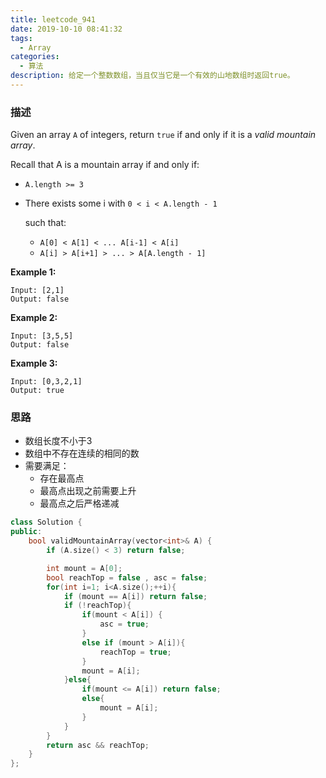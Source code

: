 ```yaml
---
title: leetcode_941
date: 2019-10-10 08:41:32
tags: 
  - Array
categories: 
  - 算法
description: 给定一个整数数组，当且仅当它是一个有效的山地数组时返回true。
---
```


### 描述

Given an array `A` of integers, return `true` if and only if it is a *valid mountain array*.

Recall that A is a mountain array if and only if:

- `A.length >= 3`

- There exists some i with `0 < i < A.length - 1`

   such that:

  - `A[0] < A[1] < ... A[i-1] < A[i]`
  - `A[i] > A[i+1] > ... > A[A.length - 1]`

 

**Example 1:**

```
Input: [2,1]
Output: false
```

**Example 2:**

```
Input: [3,5,5]
Output: false
```

**Example 3:**

```
Input: [0,3,2,1]
Output: true
```

### 思路

- 数组长度不小于3
- 数组中不存在连续的相同的数
- 需要满足：
  - 存在最高点
  - 最高点出现之前需要上升
  - 最高点之后严格递减

```cpp
class Solution {
public:
    bool validMountainArray(vector<int>& A) {
        if (A.size() < 3) return false;

        int mount = A[0];
        bool reachTop = false , asc = false;
        for(int i=1; i<A.size();++i){
            if (mount == A[i]) return false;
            if (!reachTop){
                if(mount < A[i]) {
                    asc = true;
                }
                else if (mount > A[i]){
                    reachTop = true;
                }
                mount = A[i];
            }else{
                if(mount <= A[i]) return false;
                else{
                    mount = A[i];
                }
            }
        }
        return asc && reachTop;
    }
};
```

